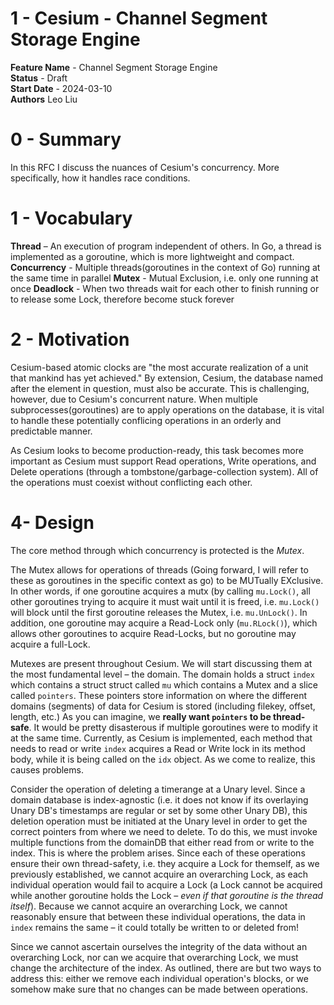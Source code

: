 # 1 - Cesium - Channel Segment Storage Engine

**Feature Name** - Channel Segment Storage Engine <br />
**Status** - Draft <br />
**Start Date** - 2024-03-10 <br />
**Authors** Leo Liu <br />

# 0 - Summary

In this RFC I discuss the nuances of Cesium's concurrency. More specifically, how it handles race conditions.

# 1 - Vocabulary

**Thread** – An execution of program independent of others. In Go, a thread is implemented as a goroutine, which is more lightweight and compact.
**Concurrency** - Multiple threads(goroutines in the context of Go) running at the same time in parallel
**Mutex** - Mutual Exclusion, i.e. only one running at once
**Deadlock** - When two threads wait for each other to finish running or to release some Lock, therefore become stuck forever

# 2 - Motivation

Cesium-based atomic clocks are "the most accurate realization of a unit that mankind has yet achieved." By extension, Cesium, the database named after the element in question, must also be accurate. This is challenging, however, due to Cesium's concurrent nature. When multiple subprocesses(goroutines) are to apply operations on the database, it is vital to handle these potentially conflicing operations in an orderly and predictable manner.

As Cesium looks to become production-ready, this task becomes more important as Cesium must support Read operations, Write operations, and Delete operations (through a tombstone/garbage-collection system). All of the operations must coexist without conflicting each other.

# 4- Design

The core method through which concurrency is protected is the *Mutex*.

The Mutex allows for operations of threads (Going forward, I will refer to these as goroutines in the specific context as go) to be MUTually EXclusive. In other words, if one goroutine acquires a mutx (by calling `mu.Lock()`, all other goroutines trying to acquire it must wait until it is freed, i.e. `mu.Lock()` will block until the first goroutine releases the Mutex, i.e. `mu.UnLock()`. In addition, one goroutine may acquire a Read-Lock only (`mu.RLock()`), which allows other goroutines to acquire Read-Locks, but no goroutine may acquire a full-Lock.

Mutexes are present throughout Cesium. We will start discussing them at the most fundamental level – the domain. The domain holds a struct `index` which contains a struct struct called `mu` which contains a Mutex and a slice called `pointers`. These pointers store information on where the different domains (segments) of data for Cesium is stored (including filekey, offset, length, etc.) As you can imagine, we **really want `pointers` to be thread-safe**. It would be pretty disasterous if multiple goroutines were to modify it at the same time. Currently, as Cesium is implemented, each method that needs to read or write `index` acquires a Read or Write lock in its method body, while it is being called on the `idx` object. As we come to realize, this causes problems.

Consider the operation of deleting a timerange at a Unary level. Since a domain database is index-agnostic (i.e. it does not know if its overlaying Unary DB's timestamps are regular or set by some other Unary DB), this deletion operation must be initiated at the Unary level in order to get the correct pointers from where we need to delete. To do this, we must invoke multiple functions from the domainDB that either read from or write to the index. This is where the problem arises. Since each of these operations ensure their own thread-safety, i.e. they acquire a Lock for themself, as we previously established, we cannot acquire an overarching Lock, as each individual operation would fail to acquire a Lock (a Lock cannot be acquired while another goroutine holds the Lock – *even if that goroutine is the thread itself*). Because we cannot acquire an overarching Lock, we cannot reasonably ensure that between these individual operations, the data in `index` remains the same – it could totally be written to or deleted from!

Since we cannot ascertain ourselves the integrity of the data without an overarching Lock, nor can we acquire that overarching Lock, we must change the architecture of the index. As outlined, there are but two ways to address this: either we remove each individual operation's blocks, or we somehow make sure that no changes can be made between operations.
